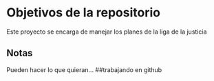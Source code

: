# Objetivos de la repositorio

Este proyecto se encarga de manejar los planes de la liga de la justicia


## Notas
Pueden hacer lo que quieran...
##trabajando en github

